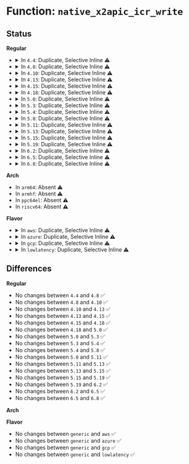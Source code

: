 # Function: <code>native_x2apic_icr_write</code>

## Status
<b>Regular</b>
<ul>
<li>
<details>
<summary>In <code>4.4</code>: Duplicate, Selective Inline ⚠️</summary>

```c
void native_x2apic_icr_write(u32 low, u32 id);
```

**Collision:** Static Duplication

**Inline:** Selective

**Transformation:** False

**Instances:**

```
In arch/x86/kernel/apic/x2apic_phys.c (ffffffff810595a0)
Location: arch/x86/include/asm/apic.h:218
Inline: True
Inline callers:
  - arch/x86/kernel/apic/x2apic_phys.c:__x2apic_send_IPI_mask
```
```
In arch/x86/kernel/apic/x2apic_cluster.c (ffffffff81059a30)
Location: arch/x86/include/asm/apic.h:218
Inline: True
Inline callers:
  - arch/x86/kernel/apic/x2apic_cluster.c:__x2apic_send_IPI_mask
```
**Symbols:**

```
ffffffff810595a0-ffffffff810595c4: native_x2apic_icr_write (STB_LOCAL)
ffffffff81059a30-ffffffff81059a54: native_x2apic_icr_write (STB_LOCAL)
```
</details>
</li>
<li>
<details>
<summary>In <code>4.8</code>: Duplicate, Selective Inline ⚠️</summary>

```c
void native_x2apic_icr_write(u32 low, u32 id);
```

**Collision:** Static Duplication

**Inline:** Selective

**Transformation:** False

**Instances:**

```
In arch/x86/kernel/apic/x2apic_phys.c (ffffffff81059810)
Location: arch/x86/include/asm/apic.h:225
Inline: True
```
```
In arch/x86/kernel/apic/x2apic_cluster.c (ffffffff81059d33)
Location: arch/x86/include/asm/apic.h:225
Inline: True
Inline callers:
  - arch/x86/kernel/apic/x2apic_cluster.c:__x2apic_send_IPI_dest
```
**Symbols:**

```
ffffffff81059810-ffffffff81059834: native_x2apic_icr_write (STB_LOCAL)
ffffffff81059cb0-ffffffff81059cd4: native_x2apic_icr_write (STB_LOCAL)
```
</details>
</li>
<li>
<details>
<summary>In <code>4.10</code>: Duplicate, Selective Inline ⚠️</summary>

```c
void native_x2apic_icr_write(u32 low, u32 id);
```

**Collision:** Static Duplication

**Inline:** Selective

**Transformation:** False

**Instances:**

```
In arch/x86/kernel/apic/x2apic_phys.c (ffffffff8105c5c0)
Location: arch/x86/include/asm/apic.h:224
Inline: True
```
```
In arch/x86/kernel/apic/x2apic_cluster.c (ffffffff8105caf3)
Location: arch/x86/include/asm/apic.h:224
Inline: True
Inline callers:
  - arch/x86/kernel/apic/x2apic_cluster.c:__x2apic_send_IPI_dest
```
**Symbols:**

```
ffffffff8105c5c0-ffffffff8105c5e4: native_x2apic_icr_write (STB_LOCAL)
ffffffff8105ca70-ffffffff8105ca94: native_x2apic_icr_write (STB_LOCAL)
```
</details>
</li>
<li>
<details>
<summary>In <code>4.13</code>: Duplicate, Selective Inline ⚠️</summary>

```c
void native_x2apic_icr_write(u32 low, u32 id);
```

**Collision:** Static Duplication

**Inline:** Selective

**Transformation:** False

**Instances:**

```
In arch/x86/kernel/apic/x2apic_phys.c (ffffffff8105bcf0)
Location: arch/x86/include/asm/apic.h:223
Inline: True
```
```
In arch/x86/kernel/apic/x2apic_cluster.c (ffffffff8105c233)
Location: arch/x86/include/asm/apic.h:223
Inline: True
Inline callers:
  - arch/x86/kernel/apic/x2apic_cluster.c:__x2apic_send_IPI_dest
```
**Symbols:**

```
ffffffff8105bcf0-ffffffff8105bd14: native_x2apic_icr_write (STB_LOCAL)
ffffffff8105c1b0-ffffffff8105c1d4: native_x2apic_icr_write (STB_LOCAL)
```
</details>
</li>
<li>
<details>
<summary>In <code>4.15</code>: Duplicate, Selective Inline ⚠️</summary>

```c
void native_x2apic_icr_write(u32 low, u32 id);
```

**Collision:** Static Duplication

**Inline:** Selective

**Transformation:** False

**Instances:**

```
In arch/x86/kernel/apic/x2apic_phys.c (ffffffff81060085)
Location: arch/x86/include/asm/apic.h:239
Inline: True
Inline callers:
  - arch/x86/kernel/apic/x2apic_phys.c:__x2apic_send_IPI_mask
  - arch/x86/kernel/apic/x2apic_phys.c:x2apic_send_IPI
```
```
In arch/x86/kernel/apic/x2apic_cluster.c (ffffffff810606c0)
Location: arch/x86/include/asm/apic.h:239
Inline: False
```
**Symbols:**

```
ffffffff81060150-ffffffff81060174: native_x2apic_icr_write (STB_LOCAL)
ffffffff810606c0-ffffffff810606e4: native_x2apic_icr_write (STB_LOCAL)
```
</details>
</li>
<li>
<details>
<summary>In <code>4.18</code>: Duplicate, Selective Inline ⚠️</summary>

```c
void native_x2apic_icr_write(u32 low, u32 id);
```

**Collision:** Static Duplication

**Inline:** Selective

**Transformation:** False

**Instances:**

```
In arch/x86/kernel/apic/x2apic_phys.c (ffffffff8106306f)
Location: arch/x86/include/asm/apic.h:240
Inline: True
Inline callers:
  - arch/x86/kernel/apic/x2apic_phys.c:__x2apic_send_IPI_mask
  - arch/x86/kernel/apic/x2apic_phys.c:x2apic_send_IPI
```
```
In arch/x86/kernel/apic/x2apic_cluster.c (ffffffff81063790)
Location: arch/x86/include/asm/apic.h:240
Inline: False
```
**Symbols:**

```
ffffffff810631c0-ffffffff810631e4: native_x2apic_icr_write (STB_LOCAL)
ffffffff81063790-ffffffff810637b4: native_x2apic_icr_write (STB_LOCAL)
```
</details>
</li>
<li>
<details>
<summary>In <code>5.0</code>: Duplicate, Selective Inline ⚠️</summary>

```c
void native_x2apic_icr_write(u32 low, u32 id);
```

**Collision:** Static Duplication

**Inline:** Selective

**Transformation:** False

**Instances:**

```
In arch/x86/kernel/apic/x2apic_phys.c (ffffffff81068e4f)
Location: arch/x86/include/asm/apic.h:240
Inline: True
Inline callers:
  - arch/x86/kernel/apic/x2apic_phys.c:__x2apic_send_IPI_mask
  - arch/x86/kernel/apic/x2apic_phys.c:x2apic_send_IPI
```
```
In arch/x86/kernel/apic/x2apic_cluster.c (ffffffff81069490)
Location: arch/x86/include/asm/apic.h:240
Inline: False
```
**Symbols:**

```
ffffffff81068f10-ffffffff81068f34: native_x2apic_icr_write (STB_LOCAL)
ffffffff81069490-ffffffff810694b4: native_x2apic_icr_write (STB_LOCAL)
```
</details>
</li>
<li>
<details>
<summary>In <code>5.3</code>: Duplicate, Selective Inline ⚠️</summary>

```c
void native_x2apic_icr_write(u32 low, u32 id);
```

**Collision:** Static Duplication

**Inline:** Selective

**Transformation:** False

**Instances:**

```
In arch/x86/kernel/apic/x2apic_phys.c (ffffffff8106c66f)
Location: arch/x86/include/asm/apic.h:242
Inline: True
Inline callers:
  - arch/x86/kernel/apic/x2apic_phys.c:__x2apic_send_IPI_mask
  - arch/x86/kernel/apic/x2apic_phys.c:x2apic_send_IPI
```
```
In arch/x86/kernel/apic/x2apic_cluster.c (ffffffff8106cce0)
Location: arch/x86/include/asm/apic.h:242
Inline: False
```
**Symbols:**

```
ffffffff8106c740-ffffffff8106c764: native_x2apic_icr_write (STB_LOCAL)
ffffffff8106cce0-ffffffff8106cd04: native_x2apic_icr_write (STB_LOCAL)
```
</details>
</li>
<li>
<details>
<summary>In <code>5.4</code>: Duplicate, Selective Inline ⚠️</summary>

```c
void native_x2apic_icr_write(u32 low, u32 id);
```

**Collision:** Static Duplication

**Inline:** Selective

**Transformation:** False

**Instances:**

```
In arch/x86/kernel/apic/x2apic_uv_x.c (ffffffff8106d5d0)
Location: arch/x86/include/asm/apic.h:247
Inline: False
```
```
In arch/x86/kernel/apic/x2apic_phys.c (ffffffff8106de50)
Location: arch/x86/include/asm/apic.h:247
Inline: True
Inline callers:
  - arch/x86/kernel/apic/x2apic_phys.c:x2apic_send_IPI_all
  - arch/x86/kernel/apic/x2apic_phys.c:x2apic_send_IPI_allbutself
  - arch/x86/kernel/apic/x2apic_phys.c:__x2apic_send_IPI_mask
  - arch/x86/kernel/apic/x2apic_phys.c:x2apic_send_IPI
```
```
In arch/x86/kernel/apic/x2apic_cluster.c (ffffffff8106e440)
Location: arch/x86/include/asm/apic.h:247
Inline: False
```
**Symbols:**

```
ffffffff8106d5d0-ffffffff8106d5f4: native_x2apic_icr_write (STB_LOCAL)
ffffffff8106de00-ffffffff8106de24: native_x2apic_icr_write (STB_LOCAL)
ffffffff8106e440-ffffffff8106e464: native_x2apic_icr_write (STB_LOCAL)
```
</details>
</li>
<li>
<details>
<summary>In <code>5.8</code>: Duplicate, Selective Inline ⚠️</summary>

```c
void native_x2apic_icr_write(u32 low, u32 id);
```

**Collision:** Static Duplication

**Inline:** Selective

**Transformation:** False

**Instances:**

```
In arch/x86/kernel/apic/x2apic_uv_x.c (ffffffff81074700)
Location: arch/x86/include/asm/apic.h:247
Inline: False
```
```
In arch/x86/kernel/apic/x2apic_phys.c (ffffffff81075300)
Location: arch/x86/include/asm/apic.h:247
Inline: True
Inline callers:
  - arch/x86/kernel/apic/x2apic_phys.c:x2apic_send_IPI_all
  - arch/x86/kernel/apic/x2apic_phys.c:x2apic_send_IPI_allbutself
  - arch/x86/kernel/apic/x2apic_phys.c:__x2apic_send_IPI_mask
  - arch/x86/kernel/apic/x2apic_phys.c:x2apic_send_IPI
```
```
In arch/x86/kernel/apic/x2apic_cluster.c (ffffffff81075920)
Location: arch/x86/include/asm/apic.h:247
Inline: False
```
**Symbols:**

```
ffffffff81074700-ffffffff81074724: native_x2apic_icr_write (STB_LOCAL)
ffffffff81075280-ffffffff810752a4: native_x2apic_icr_write (STB_LOCAL)
ffffffff81075920-ffffffff81075944: native_x2apic_icr_write (STB_LOCAL)
```
</details>
</li>
<li>
<details>
<summary>In <code>5.11</code>: Duplicate, Selective Inline ⚠️</summary>

```c
void native_x2apic_icr_write(u32 low, u32 id);
```

**Collision:** Static Duplication

**Inline:** Selective

**Transformation:** False

**Instances:**

```
In arch/x86/kernel/apic/x2apic_uv_x.c (ffffffff81075180)
Location: arch/x86/include/asm/apic.h:237
Inline: False
```
```
In arch/x86/kernel/apic/x2apic_phys.c (ffffffff81075963)
Location: arch/x86/include/asm/apic.h:237
Inline: True
Inline callers:
  - arch/x86/kernel/apic/x2apic_phys.c:x2apic_send_IPI_all
  - arch/x86/kernel/apic/x2apic_phys.c:x2apic_send_IPI_allbutself
  - arch/x86/kernel/apic/x2apic_phys.c:__x2apic_send_IPI_mask
  - arch/x86/kernel/apic/x2apic_phys.c:x2apic_send_IPI
```
```
In arch/x86/kernel/apic/x2apic_cluster.c (ffffffff81075f60)
Location: arch/x86/include/asm/apic.h:237
Inline: False
```
**Symbols:**

```
ffffffff81075180-ffffffff810751a4: native_x2apic_icr_write (STB_LOCAL)
ffffffff810758b0-ffffffff810758d4: native_x2apic_icr_write (STB_LOCAL)
ffffffff81075f60-ffffffff81075f84: native_x2apic_icr_write (STB_LOCAL)
```
</details>
</li>
<li>
<details>
<summary>In <code>5.13</code>: Duplicate, Selective Inline ⚠️</summary>

```c
void native_x2apic_icr_write(u32 low, u32 id);
```

**Collision:** Static Duplication

**Inline:** Selective

**Transformation:** False

**Instances:**

```
In arch/x86/kernel/apic/x2apic_uv_x.c (ffffffff81075c20)
Location: arch/x86/include/asm/apic.h:238
Inline: False
```
```
In arch/x86/kernel/apic/x2apic_phys.c (ffffffff81076403)
Location: arch/x86/include/asm/apic.h:238
Inline: True
Inline callers:
  - arch/x86/kernel/apic/x2apic_phys.c:x2apic_send_IPI_all
  - arch/x86/kernel/apic/x2apic_phys.c:x2apic_send_IPI_allbutself
  - arch/x86/kernel/apic/x2apic_phys.c:__x2apic_send_IPI_mask
  - arch/x86/kernel/apic/x2apic_phys.c:x2apic_send_IPI
```
```
In arch/x86/kernel/apic/x2apic_cluster.c (ffffffff810769f0)
Location: arch/x86/include/asm/apic.h:238
Inline: False
```
**Symbols:**

```
ffffffff81075c20-ffffffff81075c44: native_x2apic_icr_write (STB_LOCAL)
ffffffff81076240-ffffffff81076264: native_x2apic_icr_write (STB_LOCAL)
ffffffff810769f0-ffffffff81076a14: native_x2apic_icr_write (STB_LOCAL)
```
</details>
</li>
<li>
<details>
<summary>In <code>5.15</code>: Duplicate, Selective Inline ⚠️</summary>

```c
void native_x2apic_icr_write(u32 low, u32 id);
```

**Collision:** Static Duplication

**Inline:** Selective

**Transformation:** False

**Instances:**

```
In arch/x86/kernel/apic/x2apic_uv_x.c (ffffffff810831a0)
Location: arch/x86/include/asm/apic.h:238
Inline: False
```
```
In arch/x86/kernel/apic/x2apic_phys.c (ffffffff81083a53)
Location: arch/x86/include/asm/apic.h:238
Inline: True
Inline callers:
  - arch/x86/kernel/apic/x2apic_phys.c:x2apic_send_IPI_all
  - arch/x86/kernel/apic/x2apic_phys.c:x2apic_send_IPI_allbutself
  - arch/x86/kernel/apic/x2apic_phys.c:__x2apic_send_IPI_mask
  - arch/x86/kernel/apic/x2apic_phys.c:x2apic_send_IPI
```
```
In arch/x86/kernel/apic/x2apic_cluster.c (ffffffff810841c0)
Location: arch/x86/include/asm/apic.h:238
Inline: False
```
**Symbols:**

```
ffffffff810831a0-ffffffff810831c4: native_x2apic_icr_write (STB_LOCAL)
ffffffff81083840-ffffffff81083864: native_x2apic_icr_write (STB_LOCAL)
ffffffff810841c0-ffffffff810841e4: native_x2apic_icr_write (STB_LOCAL)
```
</details>
</li>
<li>
<details>
<summary>In <code>5.19</code>: Duplicate, Selective Inline ⚠️</summary>

```c
void native_x2apic_icr_write(u32 low, u32 id);
```

**Collision:** Static Duplication

**Inline:** Selective

**Transformation:** False

**Instances:**

```
In arch/x86/kernel/apic/x2apic_uv_x.c (ffffffff81093020)
Location: arch/x86/include/asm/apic.h:238
Inline: False
```
```
In arch/x86/kernel/apic/x2apic_phys.c (ffffffff81093a33)
Location: arch/x86/include/asm/apic.h:238
Inline: True
Inline callers:
  - arch/x86/kernel/apic/x2apic_phys.c:x2apic_send_IPI_all
  - arch/x86/kernel/apic/x2apic_phys.c:x2apic_send_IPI_allbutself
  - arch/x86/kernel/apic/x2apic_phys.c:__x2apic_send_IPI_mask
  - arch/x86/kernel/apic/x2apic_phys.c:x2apic_send_IPI
```
```
In arch/x86/kernel/apic/x2apic_cluster.c (ffffffff81094290)
Location: arch/x86/include/asm/apic.h:238
Inline: False
```
**Symbols:**

```
ffffffff81093020-ffffffff8109305d: native_x2apic_icr_write (STB_LOCAL)
ffffffff810937f0-ffffffff8109382d: native_x2apic_icr_write (STB_LOCAL)
ffffffff81094290-ffffffff810942cd: native_x2apic_icr_write (STB_LOCAL)
```
</details>
</li>
<li>
<details>
<summary>In <code>6.2</code>: Duplicate, Selective Inline ⚠️</summary>

```c
void native_x2apic_icr_write(u32 low, u32 id);
```

**Collision:** Static Duplication

**Inline:** Selective

**Transformation:** False

**Instances:**

```
In arch/x86/kernel/apic/x2apic_uv_x.c (ffffffff810a8380)
Location: arch/x86/include/asm/apic.h:236
Inline: False
```
```
In arch/x86/kernel/apic/x2apic_phys.c (ffffffff810a9163)
Location: arch/x86/include/asm/apic.h:236
Inline: True
Inline callers:
  - arch/x86/kernel/apic/x2apic_phys.c:x2apic_send_IPI_all
  - arch/x86/kernel/apic/x2apic_phys.c:x2apic_send_IPI_allbutself
  - arch/x86/kernel/apic/x2apic_phys.c:__x2apic_send_IPI_mask
  - arch/x86/kernel/apic/x2apic_phys.c:x2apic_send_IPI
```
```
In arch/x86/kernel/apic/x2apic_cluster.c (ffffffff810a9b10)
Location: arch/x86/include/asm/apic.h:236
Inline: False
```
**Symbols:**

```
ffffffff810a8380-ffffffff810a83bd: native_x2apic_icr_write (STB_LOCAL)
ffffffff810a8e60-ffffffff810a8e9d: native_x2apic_icr_write (STB_LOCAL)
ffffffff810a9b10-ffffffff810a9b4d: native_x2apic_icr_write (STB_LOCAL)
```
</details>
</li>
<li>
<details>
<summary>In <code>6.5</code>: Duplicate, Selective Inline ⚠️</summary>

```c
void native_x2apic_icr_write(u32 low, u32 id);
```

**Collision:** Static Duplication

**Inline:** Selective

**Transformation:** False

**Instances:**

```
In arch/x86/kernel/apic/x2apic_uv_x.c (ffffffff810ab5f0)
Location: arch/x86/include/asm/apic.h:238
Inline: False
```
```
In arch/x86/kernel/apic/x2apic_phys.c (ffffffff810ac323)
Location: arch/x86/include/asm/apic.h:238
Inline: True
Inline callers:
  - arch/x86/kernel/apic/x2apic_phys.c:x2apic_send_IPI_all
  - arch/x86/kernel/apic/x2apic_phys.c:x2apic_send_IPI_allbutself
  - arch/x86/kernel/apic/x2apic_phys.c:__x2apic_send_IPI_mask
  - arch/x86/kernel/apic/x2apic_phys.c:x2apic_send_IPI
```
```
In arch/x86/kernel/apic/x2apic_cluster.c (ffffffff810acb60)
Location: arch/x86/include/asm/apic.h:238
Inline: False
```
**Symbols:**

```
ffffffff810ab5f0-ffffffff810ab62d: native_x2apic_icr_write (STB_LOCAL)
ffffffff810ac080-ffffffff810ac0bd: native_x2apic_icr_write (STB_LOCAL)
ffffffff810acb60-ffffffff810acb9d: native_x2apic_icr_write (STB_LOCAL)
```
</details>
</li>
<li>
<details>
<summary>In <code>6.8</code>: Duplicate, Selective Inline ⚠️</summary>

```c
void native_x2apic_icr_write(u32 low, u32 id);
```

**Collision:** Static Duplication

**Inline:** Selective

**Transformation:** False

**Instances:**

```
In arch/x86/kernel/apic/x2apic_uv_x.c (ffffffff810b2460)
Location: arch/x86/include/asm/apic.h:214
Inline: False
```
```
In arch/x86/kernel/apic/x2apic_phys.c (ffffffff810b2ee3)
Location: arch/x86/include/asm/apic.h:214
Inline: True
Inline callers:
  - arch/x86/kernel/apic/x2apic_phys.c:x2apic_send_IPI_all
  - arch/x86/kernel/apic/x2apic_phys.c:x2apic_send_IPI_allbutself
  - arch/x86/kernel/apic/x2apic_phys.c:__x2apic_send_IPI_mask
  - arch/x86/kernel/apic/x2apic_phys.c:x2apic_send_IPI
```
```
In arch/x86/kernel/apic/x2apic_cluster.c (ffffffff810b3b80)
Location: arch/x86/include/asm/apic.h:214
Inline: False
```
**Symbols:**

```
ffffffff810b2460-ffffffff810b249d: native_x2apic_icr_write (STB_LOCAL)
ffffffff810b2e10-ffffffff810b2e4d: native_x2apic_icr_write (STB_LOCAL)
ffffffff810b3b80-ffffffff810b3bbd: native_x2apic_icr_write (STB_LOCAL)
```
</details>
</li>
</ul>
<b>Arch</b>
<ul>
<li>
In <code>arm64</code>: Absent ⚠️
</li>
<li>
In <code>armhf</code>: Absent ⚠️
</li>
<li>
In <code>ppc64el</code>: Absent ⚠️
</li>
<li>
In <code>riscv64</code>: Absent ⚠️
</li>
</ul>
<b>Flavor</b>
<ul>
<li>
<details>
<summary>In <code>aws</code>: Duplicate, Selective Inline ⚠️</summary>

```c
void native_x2apic_icr_write(u32 low, u32 id);
```

**Collision:** Static Duplication

**Inline:** Selective

**Transformation:** False

**Instances:**

```
In arch/x86/kernel/apic/x2apic_phys.c (ffffffff8106cdf0)
Location: arch/x86/include/asm/apic.h:247
Inline: True
Inline callers:
  - arch/x86/kernel/apic/x2apic_phys.c:x2apic_send_IPI_all
  - arch/x86/kernel/apic/x2apic_phys.c:x2apic_send_IPI_allbutself
  - arch/x86/kernel/apic/x2apic_phys.c:__x2apic_send_IPI_mask
  - arch/x86/kernel/apic/x2apic_phys.c:x2apic_send_IPI
```
```
In arch/x86/kernel/apic/x2apic_cluster.c (ffffffff8106d3e0)
Location: arch/x86/include/asm/apic.h:247
Inline: False
```
**Symbols:**

```
ffffffff8106cda0-ffffffff8106cdc4: native_x2apic_icr_write (STB_LOCAL)
ffffffff8106d3e0-ffffffff8106d404: native_x2apic_icr_write (STB_LOCAL)
```
</details>
</li>
<li>
<details>
<summary>In <code>azure</code>: Duplicate, Selective Inline ⚠️</summary>

```c
void native_x2apic_icr_write(u32 low, u32 id);
```

**Collision:** Static Duplication

**Inline:** Selective

**Transformation:** False

**Instances:**

```
In arch/x86/kernel/apic/x2apic_phys.c (ffffffff8105d10a)
Location: arch/x86/include/asm/apic.h:247
Inline: True
Inline callers:
  - arch/x86/kernel/apic/x2apic_phys.c:x2apic_send_IPI_all
  - arch/x86/kernel/apic/x2apic_phys.c:x2apic_send_IPI_allbutself
  - arch/x86/kernel/apic/x2apic_phys.c:__x2apic_send_IPI_mask
  - arch/x86/kernel/apic/x2apic_phys.c:x2apic_send_IPI
```
```
In arch/x86/kernel/apic/x2apic_cluster.c (ffffffff8105d7d0)
Location: arch/x86/include/asm/apic.h:247
Inline: False
```
**Symbols:**

```
ffffffff8105d170-ffffffff8105d1a2: native_x2apic_icr_write (STB_LOCAL)
ffffffff8105d7d0-ffffffff8105d802: native_x2apic_icr_write (STB_LOCAL)
```
</details>
</li>
<li>
<details>
<summary>In <code>gcp</code>: Duplicate, Selective Inline ⚠️</summary>

```c
void native_x2apic_icr_write(u32 low, u32 id);
```

**Collision:** Static Duplication

**Inline:** Selective

**Transformation:** False

**Instances:**

```
In arch/x86/kernel/apic/x2apic_phys.c (ffffffff8106d2a0)
Location: arch/x86/include/asm/apic.h:247
Inline: True
Inline callers:
  - arch/x86/kernel/apic/x2apic_phys.c:x2apic_send_IPI_all
  - arch/x86/kernel/apic/x2apic_phys.c:x2apic_send_IPI_allbutself
  - arch/x86/kernel/apic/x2apic_phys.c:__x2apic_send_IPI_mask
  - arch/x86/kernel/apic/x2apic_phys.c:x2apic_send_IPI
```
```
In arch/x86/kernel/apic/x2apic_cluster.c (ffffffff8106d890)
Location: arch/x86/include/asm/apic.h:247
Inline: False
```
**Symbols:**

```
ffffffff8106d250-ffffffff8106d274: native_x2apic_icr_write (STB_LOCAL)
ffffffff8106d890-ffffffff8106d8b4: native_x2apic_icr_write (STB_LOCAL)
```
</details>
</li>
<li>
<details>
<summary>In <code>lowlatency</code>: Duplicate, Selective Inline ⚠️</summary>

```c
void native_x2apic_icr_write(u32 low, u32 id);
```

**Collision:** Static Duplication

**Inline:** Selective

**Transformation:** False

**Instances:**

```
In arch/x86/kernel/apic/x2apic_uv_x.c (ffffffff8106eca0)
Location: arch/x86/include/asm/apic.h:247
Inline: False
```
```
In arch/x86/kernel/apic/x2apic_phys.c (ffffffff8106f520)
Location: arch/x86/include/asm/apic.h:247
Inline: True
Inline callers:
  - arch/x86/kernel/apic/x2apic_phys.c:x2apic_send_IPI_all
  - arch/x86/kernel/apic/x2apic_phys.c:x2apic_send_IPI_allbutself
  - arch/x86/kernel/apic/x2apic_phys.c:__x2apic_send_IPI_mask
  - arch/x86/kernel/apic/x2apic_phys.c:x2apic_send_IPI
```
```
In arch/x86/kernel/apic/x2apic_cluster.c (ffffffff8106fb10)
Location: arch/x86/include/asm/apic.h:247
Inline: False
```
**Symbols:**

```
ffffffff8106eca0-ffffffff8106ecc4: native_x2apic_icr_write (STB_LOCAL)
ffffffff8106f4d0-ffffffff8106f4f4: native_x2apic_icr_write (STB_LOCAL)
ffffffff8106fb10-ffffffff8106fb34: native_x2apic_icr_write (STB_LOCAL)
```
</details>
</li>
</ul>

## Differences
<b>Regular</b>
<ul>
<li>
No changes between <code>4.4</code> and <code>4.8</code> ✅
</li>
<li>
No changes between <code>4.8</code> and <code>4.10</code> ✅
</li>
<li>
No changes between <code>4.10</code> and <code>4.13</code> ✅
</li>
<li>
No changes between <code>4.13</code> and <code>4.15</code> ✅
</li>
<li>
No changes between <code>4.15</code> and <code>4.18</code> ✅
</li>
<li>
No changes between <code>4.18</code> and <code>5.0</code> ✅
</li>
<li>
No changes between <code>5.0</code> and <code>5.3</code> ✅
</li>
<li>
No changes between <code>5.3</code> and <code>5.4</code> ✅
</li>
<li>
No changes between <code>5.4</code> and <code>5.8</code> ✅
</li>
<li>
No changes between <code>5.8</code> and <code>5.11</code> ✅
</li>
<li>
No changes between <code>5.11</code> and <code>5.13</code> ✅
</li>
<li>
No changes between <code>5.13</code> and <code>5.15</code> ✅
</li>
<li>
No changes between <code>5.15</code> and <code>5.19</code> ✅
</li>
<li>
No changes between <code>5.19</code> and <code>6.2</code> ✅
</li>
<li>
No changes between <code>6.2</code> and <code>6.5</code> ✅
</li>
<li>
No changes between <code>6.5</code> and <code>6.8</code> ✅
</li>
</ul>
<b>Arch</b>
<ul>
</ul>
<b>Flavor</b>
<ul>
<li>
No changes between <code>generic</code> and <code>aws</code> ✅
</li>
<li>
No changes between <code>generic</code> and <code>azure</code> ✅
</li>
<li>
No changes between <code>generic</code> and <code>gcp</code> ✅
</li>
<li>
No changes between <code>generic</code> and <code>lowlatency</code> ✅
</li>
</ul>

